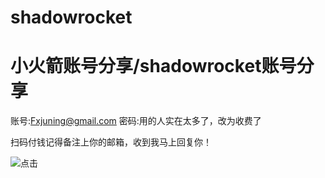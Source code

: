 # shadowrocket
小火箭账号分享/shadowrocket账号分享
===
账号:Fxjuning@gmail.com
密码:用的人实在太多了，改为收费了

扫码付钱记得备注上你的邮箱，收到我马上回复你！

![点击](https://s1.ax1x.com/2020/03/30/GmeOy9.md.jpg)
